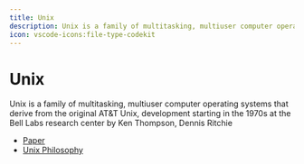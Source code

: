 ```yaml
---
title: Unix
description: Unix is a family of multitasking, multiuser computer operating systems that derive from the original AT&T Unix, development starting in the 1970s at the Bell Labs research center by Ken Thompson, Dennis Ritchie, and others.
icon: vscode-icons:file-type-codekit
---
```


# Unix

Unix is a family of multitasking, multiuser computer operating systems that derive from the original AT&T Unix, development starting in the 1970s at the Bell Labs research center by Ken Thompson, Dennis Ritchie

- [Paper](https://dsf.berkeley.edu/cs262/unix.pdf)
- [Unix Philosophy](https://en.wikipedia.org/wiki/Unix_philosophy)